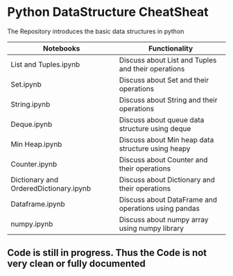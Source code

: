 
# Python DataStructure CheatSheat

The Repository introduces the basic data structures in python


| Notebooks  | Functionality |
| ------------- | ------------- |
| List and Tuples.ipynb  | Discuss about List and Tuples and their operations |
| Set.ipynb  | Discuss about  Set and their operations  |
| String.ipynb | Discuss about  String and their operations  |
| Deque.ipynb | Discuss about queue data structure using deque  |
| Min Heap.ipynb | Discuss about Min heap data structure using heapy  |
| Counter.ipynb | Discuss about Counter and their operations  |
| Dictionary and OrderedDictionary.ipynb | Discuss about Dictionary and their operations  |
| Dataframe.ipynb | Discuss about DataFrame and operations using pandas  |
| numpy.ipynb | Discuss about numpy array using numpy library  |

## Code is still in progress. Thus the Code is not very clean or fully documented





